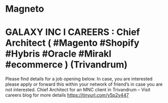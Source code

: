 # Magneto
# GALAXY INC I CAREERS : Chief Architect ( #Magento #Shopify #Hybris #Oracle #Mirakl #ecommerce ) (Trivandrum)
Please find details for a job opening below. In case, you are interested please apply or forward this within your network of friend’s in case you are not interested. Chief Architect for an MNC client in Trivandrum – Visit careers blog for more details https://tinyurl.com/y5p2y447
